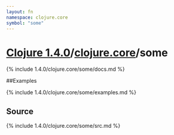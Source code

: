 ```yaml
---
layout: fn
namespace: clojure.core
symbol: "some"
---
```


# [Clojure 1.4.0](../../)/[clojure.core](../)/some

{% include 1.4.0/clojure.core/some/docs.md %}

##Examples

{% include 1.4.0/clojure.core/some/examples.md %}
## Source
{% include 1.4.0/clojure.core/some/src.md %}

